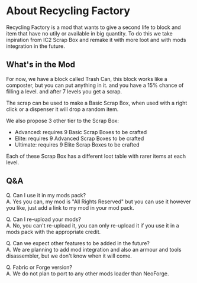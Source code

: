 # About Recycling Factory

Recycling Factory is a mod that wants to give a second life to block and item that have no utily or available in big quantity.
To do this we take inpiration from IC2 Scrap Box and remake it with more loot and with mods integration in the future.

## What's in the Mod

For now, we have a block called Trash Can, this block works like a composter, but you can put anything in it.
and you have a 15% chance of filling a level. and after 7 levels you get a scrap.

The scrap can be used to make a Basic Scrap Box, when used with a right click or a dispenser it will drop a random item.

We also propose 3 other tier to the Scrap Box:

- Advanced: requires 9 Basic Scrap Boxes to be crafted
- Elite: requires 9 Advanced Scrap Boxes to be crafted
- Ultimate: requires 9 Elite Scrap Boxes to be crafted

Each of these Scrap Box has a different loot table with rarer items at each level.

## Q&A

Q. Can I use it in my mods pack?<br/>
A. Yes you can, my mod is "All Rights Reserved" but you can use it however you like,
just add a link to my mod in your mod pack.


Q. Can I re-upload your mods?<br/>
A. No, you can't re-upload it, you can only re-upload it if you use it in a mods pack with the appropriate credit.


Q. Can we expect other features to be added in the future?<br/>
A. We are planning to add mod integration and also an armour and tools disassembler, but we don't know when it will come.


Q. Fabric or Forge version?<br/>
A. We do not plan to port to any other mods loader than NeoForge.
